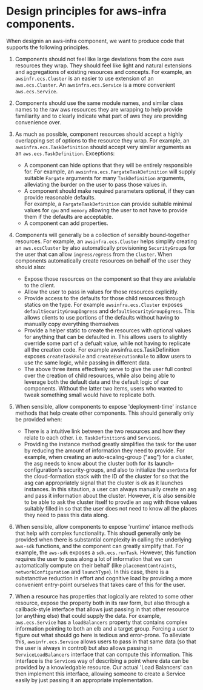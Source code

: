 # Design principles for aws-infra components.

When designin an aws-infra component, we want to produce code that supports the following principles.

1. Components should not feel like large deviations from the core aws resources they wrap.  They should 
feel like light and natural extensions and aggregations of existing resources and concepts. For example,
an `awsinfr.ecs.Cluster` is an easier to use extension of an `aws.ecs.Cluster`.  An `awsinfra.ecs.Service`
is a more convenient `aws.ecs.Service`.

1. Components should use the same module names, and similar class names to the raw aws resources they are
wrapping to help provide familiarity and to clearly indicate what part of aws they are providing convenience
over.

1. As much as possible, component resources should accept a highly overlapping set of options to the resource
they wrap. For example, an `awsinfra.ecs.TaskDefinition` should accept very similar arguments as an `aws.ecs.TaskDefinition`.
Exceptions:
   * A component can hide options that they will be entirely responsible for.  For example, an 
     `awsinfra.ecs.FargateTaskDefinition` will supply suitable `Fargate` arguments for many 
     `TaskDefinition` arguments, alleviating the burder on the user to pass those values in.
   * A component should make required parameters optional, if they can provide reasonable defaults.  
     For example, a `FargateTaskDefinition` can provide suitable minimal values for `cpu` and `memory` 
     allowing the user to not have to provide them if the defaults are acceptable.
   * A component can add properties.
   
1. Components will generally be a collection of sensibly bound-together resources.  For example, an 
   `awsinfra.ecs.Cluster` helps simplify creating an `aws.ecsCluster` by also automatically provisioning 
   `SecurityGroup`s for the user that can allow `ingress/egress` from the `Cluster`.  When components 
   automatically create resources on behalf of the user they should also:
    * Expose those resources on the component so that they are avialable to the client.
    * Allow the user to pass in values for those resources explicitly.
    * Provide access to the defaults for those child resources through statics on the type. For example
      `awsinfra.ecs.Cluster` exposes `defaultSecurityGroupIngress` and d`efaultSecurityGroupEgress`. This
      allows clients to use portions of the defaults without having to manually copy everything themselves
    * Provide a helper static to create the resources with optional values for anything that can be 
      defaulted in.  This allows users to slightly override some part of a defualt value, while not
      having to replicate all the creation code.  For example awsinfra.ecs.TaskDefinition exposes 
      `createTaskRole` and `createExecutionRole` to allow users to use the same logic, while passing
      in different data.
    * The above three items effectively serve to give the user full control over the creation of child 
      resources, while also being able to leverage both the default data and the default logic of our 
      components. Without the latter two items, users who wanted to tweak something small would have to 
      replicate both. 
      
1. When sensible, allow components to expose 'deployment-time' instance methods that help create other 
   components.  This should generally only be provided when:
   * There is a intuitive link between the two resources and how they relate to each other.  i.e. 
     `TaskDefinition`s and `Service`s.  
   * Providing the instance method greatly simplifies the task for the user by reducing the
     amount of information they need to provide.  For example, when creating an auto-scaling-group ("asg")
     for a cluster, the asg needs to know about the cluster both for its launch-configuration's security-groups,
     and also to initialize the `userData` for the cloud-formation stack with the ID of the cluster for 
     so that the asg can appropriately signal that the cluster is ok as it launches instances.  In this 
     sitaution, a user can always manually create an asg and pass it information about the cluster.  However,
     it is also sensible to be able to ask the cluster itself to provdie an asg with those values suitably
     filled in so that the user does not need to know all the places they need to pass this data along.
     
1. When sensible, allow components to expose 'runtime' intance methods that help with complex functionality.
   This shoudl generally only be provided when there is substantial complexity in calling the underlying
   `aws-sdk` functions, and the component can greatly simplify that.  For example, the `aws-sdk` exposes a 
   `sdk.ecs.runTask`. However, this function requires the user to pass along a lot of information that we 
   can automatically compute on their behalf (like `placementContraints`, `networkConfiguration` and `launchType`).
   In this case, there is a substanctive reduction in effort and cognitive load by providing a more convenient
   entry-point ourselves that takes care of this for the user.
     
1. When a resource has properties that logically are related to some other resource, expose the 
   property both in its raw form, but also through a callback-style interface that allows just passing
   in that other resource (or anything else) that could supply the data.  For example, `aws.ecs.Service`
   has a `loadBalancers` property that contains complex information pointing to both an elb and a target
   group. Forcing a user to figure out what should go here is tedious and error-prone.  To alleviate
   this, `awsinfr.ecs.Service` allows users to pass in that same data (so that the user is always in control)
   but also allows passing in `ServiceLoadBalancers` interface that can compute this information.  This
   interface is the `Service`s way of describing a point where data can be provided by a knowledgable 
   resource.  Our actual 'Load Balancers' can then implement this interface, allowing someone to 
   create a Service easily by just passing it an appropriate implementation.  
